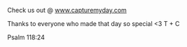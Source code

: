 Check us out @ www.capturemyday.com

Thanks to everyone who made that day so special <3 T + C

Psalm 118:24